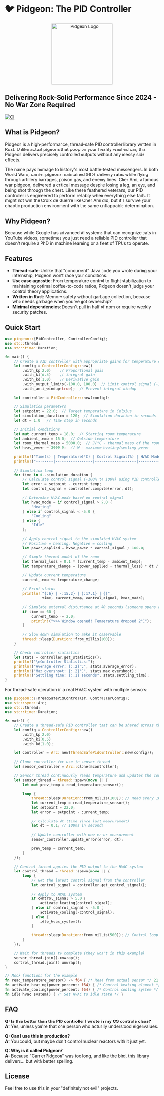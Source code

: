 # 🐦 Pidgeon: The PID Controller 

<p align="center">
  <img src="pidgeon.jpeg" alt="Pidgeon Logo" width="200"/>
</p>

## Delivering Rock-Solid Performance Since 2024 - No War Zone Required

[![CI](https://github.com/darioalessandro/pidgeon/actions/workflows/ci.yml/badge.svg)](https://github.com/darioalessandro/pidgeon/actions/workflows/ci.yml)

## What is Pidgeon?

Pidgeon is a high-performance, thread-safe PID controller library written in Rust. Unlike actual pigeons that poop on your freshly washed car, this Pidgeon delivers precisely controlled outputs without any messy side effects.

The name pays homage to history's most battle-tested messengers. In both World Wars, carrier pigeons maintained 98% delivery rates while flying through artillery barrages, poison gas, and enemy lines. Cher Ami, a famous war pidgeon, delivered a critical message despite losing a leg, an eye, and being shot through the chest. Like these feathered veterans, our PID controller is engineered to perform reliably when everything else fails. It might not win the Croix de Guerre like Cher Ami did, but it'll survive your chaotic production environment with the same unflappable determination.

## Why Pidgeon?

Because while Google has advanced AI systems that can recognize cats in YouTube videos, sometimes you just need a reliable PID controller that doesn't require a PhD in machine learning or a fleet of TPUs to operate.

## Features

- **Thread-safe**: Unlike that "concurrent" Java code you wrote during your internship, Pidgeon won't race your conditions.
- **Use case agnostic**: From temperature control to flight stabilization to maintaining optimal coffee-to-code ratios, Pidgeon doesn't judge your control theory applications.
- **Written in Rust**: Memory safety without garbage collection, because who needs garbage when you've got ownership?
- **Minimal dependencies**: Doesn't pull in half of npm or require weekly security patches.

## Quick Start

```rust
use pidgeon::{PidController, ControllerConfig};
use std::thread;
use std::time::Duration;

fn main() {
    // Create a PID controller with appropriate gains for temperature control
    let config = ControllerConfig::new()
        .with_kp(2.0)    // Proportional gain
        .with_ki(0.5)    // Integral gain
        .with_kd(1.0)    // Derivative gain
        .with_output_limits(-100.0, 100.0)  // Limit control signal (-100% to 100%)
        .with_anti_windup(true);  // Prevent integral windup

    let controller = PidController::new(config);
    
    // Simulation parameters
    let setpoint = 22.0;  // Target temperature in Celsius
    let simulation_duration = 120;  // Simulation duration in seconds
    let dt = 1.0;  // Time step in seconds
    
    // Initial conditions
    let mut current_temp = 18.0;  // Starting room temperature
    let ambient_temp = 15.0;  // Outside temperature
    let room_thermal_mass = 5000.0;  // J/°C - thermal mass of the room
    let hvac_power = 2000.0;  // W - maximum heating/cooling power
    
    println!("Time(s) | Temperature(°C) | Control Signal(%) | HVAC Mode");
    println!("--------|-----------------|-------------------|----------");
    
    // Simulation loop
    for time in 0..simulation_duration {
        // Calculate control signal (-100% to 100%) using PID controller
        let error = setpoint - current_temp;
        let control_signal = controller.compute(error, dt);
        
        // Determine HVAC mode based on control signal
        let hvac_mode = if control_signal > 5.0 {
            "Heating"
        } else if control_signal < -5.0 {
            "Cooling"
        } else {
            "Idle"
        };
        
        // Apply control signal to the simulated HVAC system
        // Positive = heating, Negative = cooling
        let power_applied = hvac_power * control_signal / 100.0;
        
        // Simple thermal model of the room
        let thermal_loss = 0.1 * (current_temp - ambient_temp);
        let temperature_change = (power_applied - thermal_loss) * dt / room_thermal_mass;
        
        // Update current temperature
        current_temp += temperature_change;
        
        // Print status
        println!("{:6} | {:15.2} | {:17.1} | {}", 
                 time, current_temp, control_signal, hvac_mode);
        
        // Simulate external disturbance at 60 seconds (someone opens a window)
        if time == 60 {
            current_temp -= 2.0;
            println!(">>> Window opened! Temperature dropped 2°C");
        }
        
        // Slow down simulation to make it observable
        thread::sleep(Duration::from_millis(100));
    }
    
    // Check controller statistics
    let stats = controller.get_statistics();
    println!("\nController Statistics:");
    println!("Average error: {:.2}°C", stats.average_error);
    println!("Max overshoot: {:.2}°C", stats.max_overshoot);
    println!("Settling time: {:.1} seconds", stats.settling_time);
}
```

For thread-safe operation in a real HVAC system with multiple sensors:

```rust
use pidgeon::{ThreadSafePidController, ControllerConfig};
use std::sync::Arc;
use std::thread;
use std::time::Duration;

fn main() {
    // Create a thread-safe PID controller that can be shared across threads
    let config = ControllerConfig::new()
        .with_kp(2.0)
        .with_ki(0.5)
        .with_kd(1.0);
    
    let controller = Arc::new(ThreadSafePidController::new(config));
    
    // Clone controller for use in sensor thread
    let sensor_controller = Arc::clone(&controller);
    
    // Sensor thread continuously reads temperature and updates the controller
    let sensor_thread = thread::spawn(move || {
        let mut prev_temp = read_temperature_sensor();
        
        loop {
            thread::sleep(Duration::from_millis(100)); // Read every 100ms
            let current_temp = read_temperature_sensor();
            let setpoint = 22.0;
            let error = setpoint - current_temp;
            
            // Calculate dt (time since last measurement)
            let dt = 0.1; // 100ms in seconds
            
            // Update controller with new error measurement
            sensor_controller.update_error(error, dt);
            
            prev_temp = current_temp;
        }
    });
    
    // Control thread applies the PID output to the HVAC system
    let control_thread = thread::spawn(move || {
        loop {
            // Get the latest control signal from the controller
            let control_signal = controller.get_control_signal();
            
            // Apply to HVAC system
            if control_signal > 5.0 {
                activate_heating(control_signal);
            } else if control_signal < -5.0 {
                activate_cooling(-control_signal);
            } else {
                idle_hvac_system();
            }
            
            thread::sleep(Duration::from_millis(500)); // Control loop runs at 2Hz
        }
    });
    
    // Wait for threads to complete (they won't in this example)
    sensor_thread.join().unwrap();
    control_thread.join().unwrap();
}

// Mock functions for the example
fn read_temperature_sensor() -> f64 { /* Read from actual sensor */ 21.5 }
fn activate_heating(power_percent: f64) { /* Control heating element */ }
fn activate_cooling(power_percent: f64) { /* Control cooling system */ }
fn idle_hvac_system() { /* Set HVAC to idle state */ }
```

## FAQ

**Q: Is this better than the PID controller I wrote in my CS controls class?**  
**A:** Yes, unless you're that one person who actually understood eigenvalues.

**Q: Can I use this in production?**  
**A:** You could, but maybe don't control nuclear reactors with it just yet.

**Q: Why is it called Pidgeon?**  
**A:** Because "CarrierPidgeon" was too long, and like the bird, this library delivers... but with better spelling.

## License

Feel free to use this in your "definitely not evil" projects. 